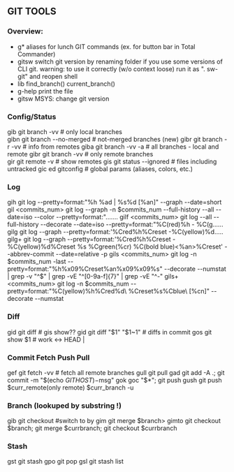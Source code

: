 ## GIT TOOLS

### Overview:
- g*			aliases for lunch GIT commands (ex. for button bar in Total Commander)
- gitsw			switch git version by renaming folder if you use some versions of CLI git.
			  warning: to use it correctly (w/o context loose) run it as ". sw-git" and reopen shell
- lib			find_branch() current_branch() 
- g-help		print the file
- gitsw			MSYS: change git version

### Config/Status
gib			git branch -vv  	# only local branches	
gibn          		git branch --no-merged  # not-merged branches (new)
gibr 	<remote>	git branch -r -vv 	# info from remotes
giba			git branch -vv -a 	# all branches - local and remote
gibr			git branch -vv		# only remote branches	
gir			git remote -v		# show remotes
gis			git status --ignored	# files including untracked
gic			ed gitconfig		# global params (aliases, colors, etc.)

### Log
gih			git log --pretty=format:"%h %ad | %s%d [%an]" --graph --date=short
gil	<commits_num>	git log --graph -n $commits_num --full-history --all --date=iso --color --pretty=format:".......
gilf	<commits_num>	git log --all --full-history --decorate --date=iso --pretty=format:"%C(red)%h - %C(g......
gilg			git log --graph --pretty=format:'%Cred%h%Creset -%C(yellow)%d.....
gilg+			git log --graph --pretty=format:'%Cred%h%Creset -%C(yellow)%d%Creset %s %Cgreen(%cr) %C(bold blue)<%an>%Creset' --abbrev-commit --date=relative -p
gils	<commits_num>	git log -n $commits_num -last --pretty=format:"%h%x09%Creset%an%x09%x09%s" --decorate --numstat | grep -v "^$"  | grep -vE "^[0-9a-f]{7}" | grep -vE "^-"
gils+	<commits_num>	git log -n $commits_num --pretty=format:"%C(yellow)%h%Cred%d\\ %Creset%s%Cblue\\ [%cn]" --decorate --numstat

### Diff
gid			git diff		# gis show??
gid	<hash>		git diff "$1" "$1~1"	# diffs in commit
gos	<hash>		git show $1		# work <-> HEAD | <hash>

### Commit Fetch Push Pull 
gef			git fetch -vv		# fetch all remote branches
gull			git pull
gad	<msg>		git add -A .; git commit -m "$(echo $GITHOST)-$msg"
gok	<msg>		goc "$*"; git push 
gush			git push $curr_remote(only remote) $curr_branch -u

### Branch (lookuped by substring !)
gib	<branch>	git checkout <branch>  #switch to by
gim	<branch>	git merge $branch>
gimto	<branch>	git checkout $branch; git merge $currbranch; git checkout $currbranch

### Stash
gst			git stash
gpo			git pop
gsl			git stash list